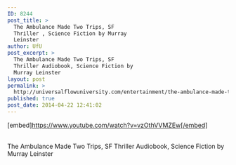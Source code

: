 ```yaml
---
ID: 8244
post_title: >
  The Ambulance Made Two Trips, SF
  Thriller , Science Fiction by Murray
  Leinster
author: UfU
post_excerpt: >
  The Ambulance Made Two Trips, SF
  Thriller Audiobook, Science Fiction by
  Murray Leinster
layout: post
permalink: >
  http://universalflowuniversity.com/entertainment/the-ambulance-made-two-trips-sf-thriller-science-fiction-by-murray-leinster/
published: true
post_date: 2014-04-22 12:41:02
---
```

[embed]https://www.youtube.com/watch?v=vzOthVVMZEw[/embed]</br></br>
<p>The Ambulance Made Two Trips, SF Thriller Audiobook, Science Fiction by Murray Leinster</p>